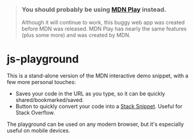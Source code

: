 > ### You should probably be using [MDN Play](https://developer.mozilla.org/en-US/play) instead.
> Although it will continue to work, this buggy web app was created before MDN was released. MDN Play has nearly the same features (plus some more) and was created by MDN.

# js-playground

This is a stand-alone version of the MDN interactive demo snippet, with a few more personal touches:
- Saves your code in the URL as you type, so it can be quickly shared/bookmarked/saved.
- Button to quickly convert your code into a [Stack Snippet](https://meta.stackoverflow.com/questions/358992/ive-been-told-to-create-a-runnable-example-with-stack-snippets-how-do-i-do). Useful for Stack Overflow.

The playground can be used on any modern browser, but it's especially useful on mobile devices.
